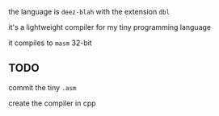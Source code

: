 the language is `deez-blah` with the extension `dbl`

it's a lightweight compiler for my tiny programming language

it compiles to `masm` 32-bit

## TODO

commit the tiny `.asm`

create the compiler in cpp

